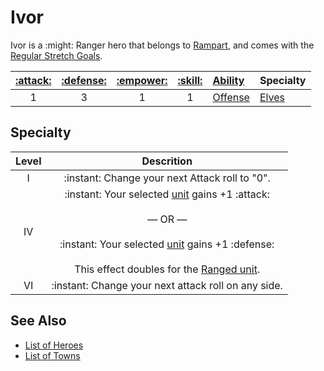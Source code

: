 # Ivor

Ivor is a :might: Ranger hero that belongs to [Rampart](../towns/rampart.md), and comes with the [Regular Stretch Goals](../content.md).

| [:attack:](../statistics/attack.md) | [:defense:](../statistics/defense.md) | [:empower:](../statistics/power.md) | [:skill:](../statistics/knowledge.md) | [Ability](../abilities/index.md) | Specialty |
| :---: | :---: | :---: | :---: | :--- | :--- |
| 1 | 3 | 1 | 1 | [Offense](../abilities/offense.md) | [Elves](specialty) |


## Specialty

| Level | Descrition |
| :---: | :---: |
| Ⅰ | :instant: Change your next Attack roll to "0". |
| Ⅳ | :instant: Your selected [unit](../units/index.md) gains +1 :attack:<br><br>— OR —<br><br>:instant: Your selected [unit](../units/index.md) gains +1 :defense:<br><br>This effect doubles for the [Ranged unit](../units/index.md). |
| Ⅵ | :instant: Change your next attack roll on any side. |


## See Also

- [List of Heroes](index.md)
- [List of Towns](../towns/index.md)

